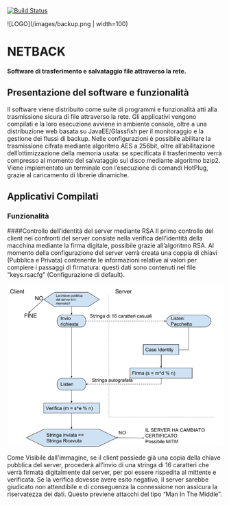 [![Build Status](https://travis-ci.org/tetofonta/NetBackup.svg?branch=master)](https://travis-ci.org/tetofonta/NetBackup)

![LOGO](/images/backup.png | width=100)
# NETBACK
#### Software di trasferimento e salvataggio file attraverso la rete.

## Presentazione del software e funzionalità

Il software viene distribuito come suite di programmi e funzionalità atti alla trasmissione sicura di file attraverso la rete.
Gli applicativi vengono compilati e la loro esecuzione avviene in ambiente console, oltre a una distribuzione web basata su JavaEE/Glassfish per il monitoraggio e la gestione dei flussi di backup.
Nelle configurazioni è possibile abilitare la trasmissione cifrata mediante algoritmo AES a 256bit, oltre all’abilitazione dell’ottimizzazione della memoria usata: se specificata il trasferimento verrà compresso al momento del salvataggio sul disco mediante algoritmo bzip2.
Viene implementato un terminale con l’esecuzione di comandi HotPlug, grazie al caricamento di librerie dinamiche.

## Applicativi Compilati
### Funzionalità
####Controllo dell’identità del server mediante RSA
Il primo controllo del client nei confronti del server consiste nella verifica dell’identità della macchina mediante la firma digitale, possibile grazie all’algoritmo RSA.
Al momento della configurazione del server verrà creata una coppia di chiavi (Pubblica e Privata) contenente le informazioni relative ai valori per compiere i passaggi di firmatura: questi dati sono contenuti nel file “keys.rsacfg” (Configurazione di default).

![PROCESSO DI FIRMA](/images/signing.png)

Come Visibile dall’immagine, se il client possiede già una copia della chiave pubblica del server, procederà all’invio di una stringa di 16 caratteri che verrà firmata digitalmente dal server, per poi essere rispedita al mittente e verificata.
Se la verifica dovesse avere esito negativo, il server sarebbe giudicato non attendibile e di conseguenza la connessione non assicura la riservatezza dei dati.
Questo previene attacchi del tipo “Man In The Middle”.
